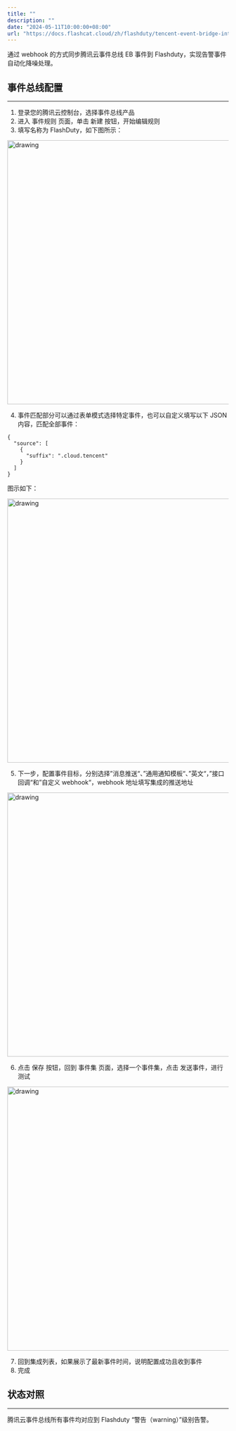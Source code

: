```yaml
---
title: ""
description: ""
date: "2024-05-11T10:00:00+08:00"
url: "https://docs.flashcat.cloud/zh/flashduty/tencent-event-bridge-integration-guide"
---
```


通过 webhook 的方式同步腾讯云事件总线 EB 事件到 Flashduty，实现告警事件自动化降噪处理。

## 事件总线配置
---
<div class="md-block">

1. 登录您的腾讯云控制台，选择事件总线产品
2. 进入 事件规则 页面，单击 新建 按钮，开始编辑规则
3. 填写名称为 FlashDuty，如下图所示：

<img alt="drawing" width="600" src="https://download.flashcat.cloud/tencent-eb-new-rule.png" />

4. 事件匹配部分可以通过表单模式选择特定事件，也可以自定义填写以下 JSON 内容，匹配全部事件：

```
{
  "source": [
    {
      "suffix": ".cloud.tencent"
    }
  ]
}
```

图示如下：

<img alt="drawing" width="600" src="https://download.flashcat.cloud/tencent-eb-match-rule.png" />

5. 下一步，配置事件目标，分别选择”消息推送“、”通用通知模板“、”英文“，”接口回调“和”自定义 webhook“，webhook 地址填写集成的推送地址

<img alt="drawing" width="600" src="https://download.flashcat.cloud/tencent-eb-target-webhook.png" />

6. 点击 保存 按钮，回到 事件集 页面，选择一个事件集，点击 发送事件，进行测试

<img alt="drawing" width="600" src="https://download.flashcat.cloud/tencent-eb-test-send.png" />

7. 回到集成列表，如果展示了最新事件时间，说明配置成功且收到事件
8. 完成

</div>

## 状态对照
---
<div class="md-block">
  
腾讯云事件总线所有事件均对应到 Flashduty “警告（warning）”级别告警。

</div>
